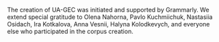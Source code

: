 The creation of UA-GEC was initiated and supported by Grammarly. We extend special gratitude to Olena Nahorna, Pavlo Kuchmiichuk, Nastasiia Osidach, Ira Kotkalova, Anna Vesnii, Halyna Kolodkevych, and everyone else who participated in the corpus creation.
